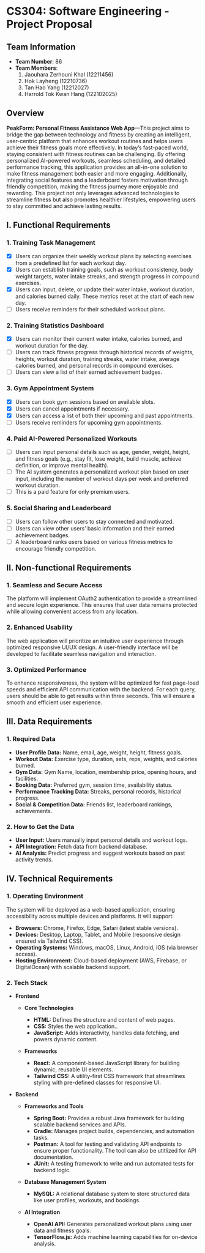# CS304: Software Engineering - Project Proposal

## Team Information

- **Team Number**: 86
- **Team Members**:
  1. Jaouhara Zerhouni Khal (12211456)
  2. Hok Layheng (12210736)
  3. Tan Hao Yang (12212027)
  4. Harrold Tok Kwan Hang (122102025)

## Overview

**PeakForm: Personal Fitness Assistance Web App**—This project aims to bridge the gap between technology and fitness by creating an intelligent, user-centric platform that enhances workout routines and helps users achieve their fitness goals more effectively. In today’s fast-paced world, staying consistent with fitness routines can be challenging. By offering personalized AI-powered workouts, seamless scheduling, and detailed performance tracking, this application provides an all-in-one solution to make fitness management both easier and more engaging. Additionally, integrating social features and a leaderboard fosters motivation through friendly competition, making the fitness journey more enjoyable and rewarding. This project not only leverages advanced technologies to streamline fitness but also promotes healthier lifestyles, empowering users to stay committed and achieve lasting results.

## **I. Functional Requirements**

### 1. **Training Task Management**

- [x] Users can organize their weekly workout plans by selecting exercises from a predefined list for each workout day.
- [x] Users can establish training goals, such as workout consistency, body weight targets, water intake streaks, and strength progress in compound exercises.
- [x] Users can input, delete, or update their water intake, workout duration, and calories burned daily. These metrics reset at the start of each new day.
- [ ] Users receive reminders for their scheduled workout plans.

### **2. Training Statistics Dashboard**

- [x] Users can monitor their current water intake, calories burned, and workout duration for the day.
- [ ] Users can track fitness progress through historical records of weights, heights, workout duration, training streaks, water intake, average calories burned, and personal records in compound exercises.
- [ ] Users can view a list of their earned achievement badges.

### **3. Gym Appointment System**

- [x] Users can book gym sessions based on available slots.
- [x] Users can cancel appointments if necessary.
- [x] Users can access a list of both their upcoming and past appointments.
- [ ] Users receive reminders for upcoming gym appointments.

### **4. Paid AI-Powered Personalized Workouts**

- [ ] Users can input personal details such as age, gender, weight, height, and fitness goals (e.g., stay fit, lose weight, build muscle, achieve definition, or improve mental health).
- [ ] The AI system generates a personalized workout plan based on user input, including the number of workout days per week and preferred workout duration.
- [ ] This is a paid feature for only premium users.

### **5. Social Sharing and Leaderboard**

- [ ] Users can follow other users to stay connected and motivated.
- [ ] Users can view other users’ basic information and their earned achievement badges.
- [ ] A leaderboard ranks users based on various fitness metrics to encourage friendly competition.

## **II. Non-functional Requirements**

### 1. **Seamless and Secure Access**

The platform will implement OAuth2 authentication to provide a streamlined and secure login experience. This ensures that user data remains protected while allowing convenient access from any location.

### 2. **Enhanced Usability**

The web application will prioritize an intuitive user experience through optimized responsive UI/UX design. A user-friendly interface will be developed to facilitate seamless navigation and interaction.

### 3. **Optimized Performance**

To enhance responsiveness, the system will be optimized for fast page-load speeds and efficient API communication with the backend. For each query, users should be able to get results within three seconds. This will ensure a smooth and efficient user experience.

## **III. Data Requirements**

### 1. Required Data

- **User Profile Data:** Name, email, age, weight, height, fitness goals.
- **Workout Data:** Exercise type, duration, sets, reps, weights, and calories burned.
- **Gym Data:** Gym Name, location, membership price, opening hours, and facilities.
- **Booking Data:** Preferred gym, session time, availability status.
- **Performance Tracking Data:** Streaks, personal records, historical progress.
- **Social & Competition Data:** Friends list, leaderboard rankings, achievements.

### 2. How to Get the Data

- **User Input:** Users manually input personal details and workout logs.
- **API Integration:** Fetch data from backend database.
- **AI Analysis:** Predict progress and suggest workouts based on past activity trends.

## **IV. Technical Requirements**

### 1. Operating Environment

The system will be deployed as a web-based application, ensuring accessibility across multiple devices and platforms. It will support:

- **Browsers:** Chrome, Firefox, Edge, Safari (latest stable versions).
- **Devices:** Desktop, Laptop, Tablet, and Mobile (responsive design ensured via Tailwind CSS).
- **Operating Systems:** Windows, macOS, Linux, Android, iOS (via browser access).
- **Hosting Environment:** Cloud-based deployment (AWS, Firebase, or DigitalOcean) with scalable backend support.

### 2. Tech Stack

- **Frontend**  
  - **Core Technologies**  
    - **HTML:** Defines the structure and content of web pages.  
    - **CSS:** Styles the web application.. 
    - **JavaScript:** Adds interactivity, handles data fetching, and powers dynamic content.

  - **Frameworks**  
    - **React:** A component-based JavaScript library for building dynamic, reusable UI elements.  
    - **Tailwind CSS:** A utility-first CSS framework that streamlines styling with pre-defined classes for responsive UI.

- **Backend**  
  - **Frameworks and Tools**  
    - **Spring Boot:** Provides a robust Java framework for building scalable backend services and APIs.  
    - **Gradle:** Manages project builds, dependencies, and automation tasks.  
    - **Postman:** A tool for testing and validating API endpoints to ensure proper functionality.  The tool can also be utitlized for API documentation.
    - **JUnit:** A testing framework to write and run automated tests for backend logic.

  - **Database Management System**  
    - **MySQL:** A relational database system to store structured data like user profiles, workouts, and bookings.
  - **AI Integration**  
    - **OpenAI API:** Generates personalized workout plans using user data and fitness goals.  
    - **TensorFlow.js:** Adds machine learning capabilities for on-device analysis.
  

